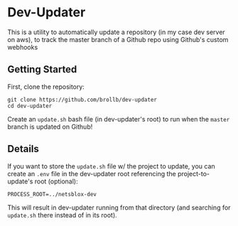 # Dev-Updater
This is a utility to automatically update a repository (in my case dev server on aws), to track the master branch of a Github repo using Github's custom webhooks

## Getting Started
First, clone the repository:
```
git clone https://github.com/brollb/dev-updater
cd dev-updater
```
Create an `update.sh` bash file (in dev-updater's root) to run when the `master` branch is updated on Github!


## Details
If you want to store the `update.sh` file w/ the project to update, you can create an `.env` file in the dev-updater root referencing the project-to-update's root (optional):
```
PROCESS_ROOT=../netsblox-dev
```

This will result in dev-updater running from that directory (and searching for `update.sh` there instead of in its root).

